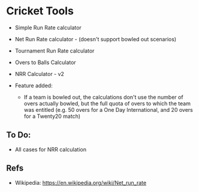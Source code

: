 # Cricket Tools

- Simple Run Rate calculator
- Net Run Rate calculator - (doesn't support bowled out scenarios)
- Tournament Run Rate calculator
- Overs to Balls Calculator
- NRR Calculator - v2

- Feature added:
    - If a team is bowled out, the calculations don't use the number of overs actually bowled, but the full quota of overs to which the team was entitled (e.g. 50 overs for a One Day International, and 20 overs for a Twenty20 match)

## To Do:

- All cases for NRR calculation

## Refs
- Wikipedia: https://en.wikipedia.org/wiki/Net_run_rate